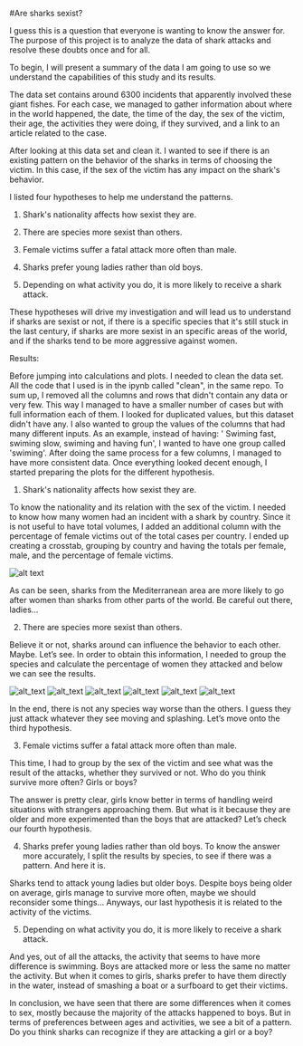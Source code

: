 #Are sharks sexist?


I guess this is a question that everyone is wanting to know the answer for. 
The purpose of this project is to analyze the data of shark attacks and resolve these doubts once and for all.

To begin, I will present a summary of the data I am going to use so we understand the capabilities of this study and its results.

The data set contains around 6300 incidents that apparently involved these giant fishes. For each case, we managed to gather information about where in the world happened, the date, the time of the day, the sex of the victim, their age, the activities they were doing, if they survived, and a link to an article related to the case.

After looking at this data set and clean it. I wanted to see if there is an existing pattern on the behavior of the sharks in terms of choosing the victim. In this case, if the sex of the victim has any impact on the shark's behavior.

I listed four hypotheses to help me understand the patterns.

1. Shark's nationality affects how sexist they are.

2. There are species more sexist than others. 

3. Female victims suffer a fatal attack more often than male.
	
4. Sharks prefer young ladies rather than old boys.

5. Depending on what activity you do, it is more likely to receive a shark attack.


These hypotheses will drive my investigation and will lead us to understand if sharks are sexist or not, if there is a specific species that it's still stuck in the last century, if sharks are more sexist in an specific areas of the world, and if the sharks tend
to be more aggressive against women. 


Results:

Before jumping into calculations and plots. I needed to clean the data set. All the code that I used is in the ipynb called "clean", in the same repo.
To sum up, I removed all the columns and rows that didn't contain any data or very few. This way I managed to have a smaller number of cases but with full information each of them.
I looked for duplicated values, but this dataset didn't have any. 
I also wanted to group the values of the columns that had many different inputs. As an example, instead of having: ' Swiming fast, swiming slow, swiming and having fun', I wanted to have one group called 'swiming'. After doing the same process for a few columns, I managed to have more consistent data.
Once everything looked decent enough, I started preparing the plots for the different hypothesis.


 1. Shark's nationality affects how sexist they are.
 
To know the nationality and its relation with the sex of the victim. I needed to know how many women had an incident with a shark by country. Since it is not useful to have total volumes, I added an additional column with the percentage of female victims out of the total cases per country. I ended up creating a crosstab, grouping by country and having the totals per female, male, and the percentage of female victims. 

![alt text](https://github.com/SergiColl5/Data-cleaning-shark-attack/blob/main/images/country_sex.jpg?raw=true)

As can be seen, sharks from the Mediterranean area are more likely to go after women than sharks from other parts of the world. Be careful out there, ladies…

2. There are species more sexist than others. 

Believe it or not, sharks around can influence the behavior to each other. Maybe. Let’s see.
In order to obtain this information, I needed to group the species and calculate the percentage of women they attacked and below we can see the results. 

![alt_text](https://github.com/SergiColl5/Data-cleaning-shark-attack/blob/main/images/hammerhead_shark.jpg?raw=true)
![alt_text](https://github.com/SergiColl5/Data-cleaning-shark-attack/blob/main/images/bull_shark.jpg?raw=true)
![alt_text](https://github.com/SergiColl5/Data-cleaning-shark-attack/blob/main/images/tiger_shark.jpg?raw=true)
![alt_text](https://github.com/SergiColl5/Data-cleaning-shark-attack/blob/main/images/white_shark.jpg?raw=true)
![alt_text](https://github.com/SergiColl5/Data-cleaning-shark-attack/blob/main/images/wobbegong_shark.jpg?raw=true)
![alt_text](https://github.com/SergiColl5/Data-cleaning-shark-attack/blob/main/images/species_not_confirmed.jpg?raw=true)

In the end, there is not any species way worse than the others. I guess they just attack whatever they see moving and splashing. Let’s move onto the third hypothesis.

3. Female victims suffer a fatal attack more often than male.

This time, I had to group by the sex of the victim and see what was the result of the attacks, whether they survived or not. Who do you think survive more often? Girls or boys?




The answer is pretty clear, girls know better in terms of handling weird situations with strangers approaching them. But what is it because they are older and more experimented than the boys that are attacked? Let’s check our fourth hypothesis.

4. Sharks prefer young ladies rather than old boys.
To know the answer more accurately, I split the results by species, to see if there was a pattern. And here it is.


Sharks tend to attack young ladies but older boys. Despite boys being older on average, girls manage to survive more often, maybe we should reconsider some things… Anyways, our last hypothesis it is related to the activity of the victims.


5. Depending on what activity you do, it is more likely to receive a shark attack.

And yes, out of all the attacks, the activity that seems to have more difference is swimming. Boys are attacked more or less the same no matter the activity. But when it comes to girls, sharks prefer to have them directly in the water, instead of smashing a boat or a surfboard to get their victims.

In conclusion, we have seen that there are some differences when it comes to sex, mostly because the majority of the attacks happened to boys. But in terms of preferences between ages and activities, we see a bit of a pattern. Do you think sharks can recognize if they are attacking a girl or a boy?









